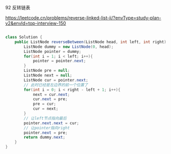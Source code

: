 92 反转链表

https://leetcode.cn/problems/reverse-linked-list-ii/?envType=study-plan-v2&envId=top-interview-150



``` java

class Solution {
    public ListNode reverseBetween(ListNode head, int left, int right) {
        ListNode dummy = new ListNode(0, head);
        ListNode pointer = dummy;
        for(int i = 1; i < left; i++){
            pointer = pointer.next;
        }
        ListNode pre = null;
        ListNode next = null;
        ListNode cur = pointer.next;
        // 此时已经是左边界的前一个位置了
        for(int i = 0; i < right - left + 1; i++){
            next = cur.next;
            cur.next = pre;
            pre = cur;
            cur = next;
        }
        // 让left节点指向最后
        pointer.next.next = cur;
        // 让pointer指向right
        pointer.next = pre;
        return dummy.next;
    }
}
```

